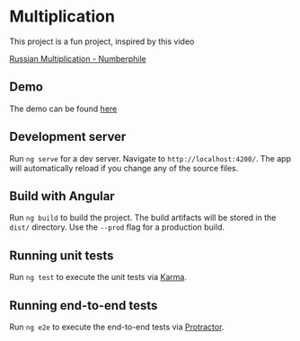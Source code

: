# Multiplication

This project is a fun project, inspired by this video 

[Russian Multiplication - Numberphile
](https://www.youtube.com/watch?v=HJ_PP5rqLg0) 
 
## Demo

The demo can be found [here](http://sotos.gr/demos/multiplication/) 
 

## Development server

Run `ng serve` for a dev server. Navigate to `http://localhost:4200/`. The app will automatically reload if you change any of the source files.


## Build with Angular

Run `ng build` to build the project. The build artifacts will be stored in the `dist/` directory. Use the `--prod` flag for a production build.

## Running unit tests

Run `ng test` to execute the unit tests via [Karma](https://karma-runner.github.io).

## Running end-to-end tests

Run `ng e2e` to execute the end-to-end tests via [Protractor](http://www.protractortest.org/).

